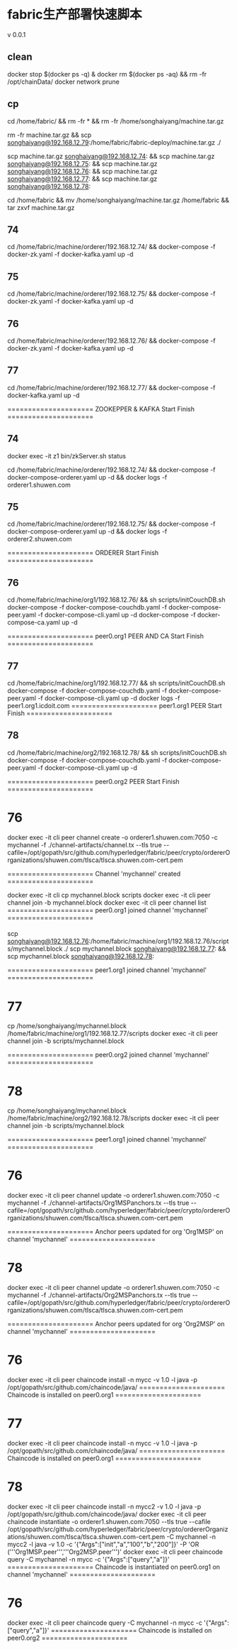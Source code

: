 # fabric生产部署快速脚本
v 0.0.1

## clean
docker stop $(docker ps -q) & docker rm $(docker ps -aq) && rm -fr /opt/chainData/ 
docker network prune

## cp
cd /home/fabric/ && rm -fr * && rm -fr /home/songhaiyang/machine.tar.gz

rm -fr machine.tar.gz && scp songhaiyang@192.168.12.79:/home/fabric/fabric-deploy/machine.tar.gz ./

scp machine.tar.gz songhaiyang@192.168.12.74: && scp machine.tar.gz songhaiyang@192.168.12.75: && scp machine.tar.gz songhaiyang@192.168.12.76: && scp machine.tar.gz songhaiyang@192.168.12.77: && scp machine.tar.gz songhaiyang@192.168.12.78:

cd /home/fabric && mv /home/songhaiyang/machine.tar.gz /home/fabric && tar zxvf machine.tar.gz


## 74
cd /home/fabric/machine/orderer/192.168.12.74/ && docker-compose -f docker-zk.yaml -f docker-kafka.yaml up -d

## 75
cd /home/fabric/machine/orderer/192.168.12.75/ && docker-compose -f docker-zk.yaml -f docker-kafka.yaml up -d

## 76
cd /home/fabric/machine/orderer/192.168.12.76/ && docker-compose -f docker-zk.yaml -f docker-kafka.yaml up -d

## 77
cd /home/fabric/machine/orderer/192.168.12.77/ && docker-compose -f docker-kafka.yaml up -d

===================== ZOOKEPPER & KAFKA Start Finish ===================== 
## 74
docker exec -it z1 bin/zkServer.sh status

cd /home/fabric/machine/orderer/192.168.12.74/ && docker-compose -f docker-compose-orderer.yaml up -d && docker logs -f orderer1.shuwen.com

## 75
cd /home/fabric/machine/orderer/192.168.12.75/ && docker-compose -f docker-compose-orderer.yaml up -d && docker logs -f orderer2.shuwen.com 

===================== ORDERER Start Finish ===================== 

## 76
cd /home/fabric/machine/org1/192.168.12.76/ && sh scripts/initCouchDB.sh
docker-compose -f docker-compose-couchdb.yaml -f docker-compose-peer.yaml -f docker-compose-cli.yaml up -d
docker-compose -f docker-compose-ca.yaml up -d

===================== peer0.org1 PEER AND CA Start Finish ===================== 

## 77
cd /home/fabric/machine/org1/192.168.12.77/ && sh scripts/initCouchDB.sh
docker-compose -f docker-compose-couchdb.yaml -f docker-compose-peer.yaml -f docker-compose-cli.yaml up -d
docker logs -f peer1.org1.icdoit.com
===================== peer1.org1 PEER Start Finish ===================== 


## 78
cd /home/fabric/machine/org2/192.168.12.78/ && sh scripts/initCouchDB.sh
docker-compose -f docker-compose-couchdb.yaml -f docker-compose-peer.yaml -f docker-compose-cli.yaml up -d

===================== peer0.org2 PEER Start Finish ===================== 

# 76
docker exec -it cli peer channel create -o orderer1.shuwen.com:7050 -c mychannel -f ./channel-artifacts/channel.tx --tls true --cafile=/opt/gopath/src/github.com/hyperledger/fabric/peer/crypto/ordererOrganizations/shuwen.com/tlsca/tlsca.shuwen.com-cert.pem

===================== Channel 'mychannel' created =====================

docker exec -it cli cp mychannel.block scripts
docker exec -it cli peer channel join -b mychannel.block
docker exec -it cli peer channel list
===================== peer0.org1 joined channel 'mychannel' =====================

####
scp songhaiyang@192.168.12.76:/home/fabric/machine/org1/192.168.12.76/scripts/mychannel.block ./
scp mychannel.block songhaiyang@192.168.12.77: && scp mychannel.block songhaiyang@192.168.12.78:

===================== peer1.org1 joined channel 'mychannel' =====================
# 77
cp /home/songhaiyang/mychannel.block /home/fabric/machine/org1/192.168.12.77/scripts
docker exec -it cli peer channel join -b scripts/mychannel.block

===================== peer0.org2 joined channel 'mychannel' =====================
# 78
cp /home/songhaiyang/mychannel.block /home/fabric/machine/org2/192.168.12.78/scripts
docker exec -it cli peer channel join -b scripts/mychannel.block

===================== peer1.org1 joined channel 'mychannel' =====================


# 76
docker exec -it cli peer channel update -o orderer1.shuwen.com:7050 -c mychannel -f ./channel-artifacts/Org1MSPanchors.tx --tls true --cafile=/opt/gopath/src/github.com/hyperledger/fabric/peer/crypto/ordererOrganizations/shuwen.com/tlsca/tlsca.shuwen.com-cert.pem

===================== Anchor peers updated for org 'Org1MSP' on channel 'mychannel' =====================

# 78
docker exec -it cli peer channel update -o orderer1.shuwen.com:7050 -c mychannel -f ./channel-artifacts/Org2MSPanchors.tx --tls true --cafile=/opt/gopath/src/github.com/hyperledger/fabric/peer/crypto/ordererOrganizations/shuwen.com/tlsca/tlsca.shuwen.com-cert.pem

===================== Anchor peers updated for org 'Org2MSP' on channel 'mychannel' =====================


# 76
docker exec -it cli peer chaincode install -n mycc -v 1.0 -l java -p /opt/gopath/src/github.com/chaincode/java/
===================== Chaincode is installed on peer0.org1 =====================

# 77
docker exec -it cli peer chaincode install -n mycc -v 1.0 -l java -p /opt/gopath/src/github.com/chaincode/java/
===================== Chaincode is installed on peer0.org1 =====================

# 78
docker exec -it cli peer chaincode install -n mycc2 -v 1.0 -l java -p /opt/gopath/src/github.com/chaincode/java/
docker exec -it cli peer chaincode instantiate -o orderer1.shuwen.com:7050 --tls true --cafile /opt/gopath/src/github.com/hyperledger/fabric/peer/crypto/ordererOrganizations/shuwen.com/tlsca/tlsca.shuwen.com-cert.pem -C mychannel -n mycc2 -l java -v 1.0 -c '{"Args":["init","a","100","b","200"]}'  -P 'OR ('\''Org1MSP.peer'\'','\''Org2MSP.peer'\'')'
docker exec -it cli peer chaincode query -C mychannel -n mycc -c '{"Args":["query","a"]}'
===================== Chaincode is instantiated on peer0.org1 on channel 'mychannel' =====================


# 76
docker exec -it cli peer chaincode query -C mychannel -n mycc -c '{"Args":["query","a"]}'
===================== Chaincode is installed on peer0.org2 =====================
